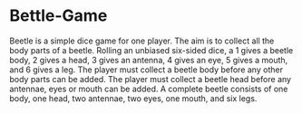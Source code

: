 # Bettle-Game

Beetle is a simple dice game for one player. The aim is to collect all the body parts of a beetle. Rolling an unbiased six-sided dice, a 1 gives a beetle body, 2 gives a head, 3 gives an antenna, 4 gives an eye, 5 gives a mouth, and 6 gives a leg. The player must collect a beetle body before any other body parts can be added. The player must collect a beetle head before any antennae, eyes or mouth can be added. A complete beetle consists of one body, one head, two antennae, two eyes, one mouth, and six legs.
